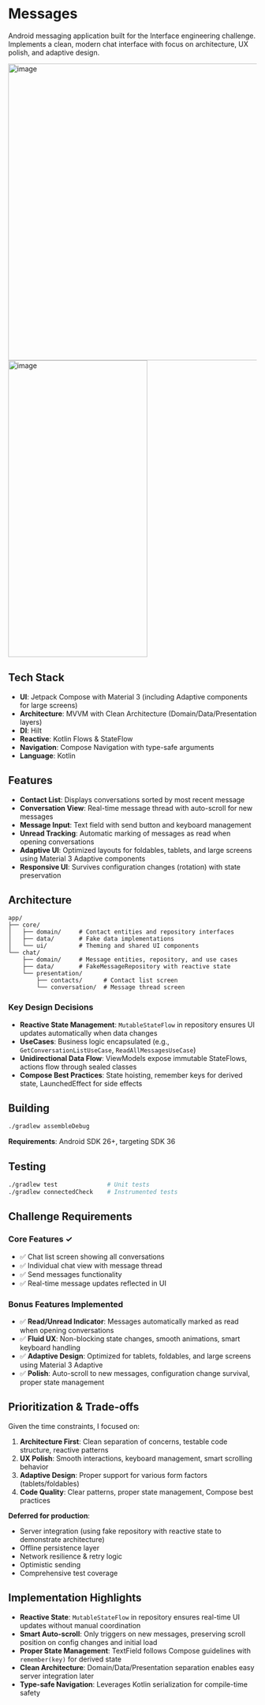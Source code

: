 # Messages

Android messaging application built for the Interface engineering challenge. Implements a clean, modern chat interface with focus on architecture, UX polish, and adaptive design.

<img width="595" height="600" alt="image" src="https://github.com/user-attachments/assets/95a31763-7589-4c0e-88bf-bab9255cc742" /> <img width="282" height="600" alt="image" src="https://github.com/user-attachments/assets/7d1e9412-9e45-4293-83bc-a4bc08dc8bed" />



## Tech Stack

- **UI**: Jetpack Compose with Material 3 (including Adaptive components for large screens)
- **Architecture**: MVVM with Clean Architecture (Domain/Data/Presentation layers)
- **DI**: Hilt
- **Reactive**: Kotlin Flows & StateFlow
- **Navigation**: Compose Navigation with type-safe arguments
- **Language**: Kotlin

## Features

- **Contact List**: Displays conversations sorted by most recent message
- **Conversation View**: Real-time message thread with auto-scroll for new messages
- **Message Input**: Text field with send button and keyboard management
- **Unread Tracking**: Automatic marking of messages as read when opening conversations
- **Adaptive UI**: Optimized layouts for foldables, tablets, and large screens using Material 3 Adaptive components
- **Responsive UI**: Survives configuration changes (rotation) with state preservation

## Architecture

```
app/
├── core/
│   ├── domain/     # Contact entities and repository interfaces
│   ├── data/       # Fake data implementations
│   └── ui/         # Theming and shared UI components
└── chat/
    ├── domain/     # Message entities, repository, and use cases
    ├── data/       # FakeMessageRepository with reactive state
    └── presentation/
        ├── contacts/      # Contact list screen
        └── conversation/  # Message thread screen
```

### Key Design Decisions

- **Reactive State Management**: `MutableStateFlow` in repository ensures UI updates automatically when data changes
- **UseCases**: Business logic encapsulated (e.g., `GetConversationListUseCase`, `ReadAllMessagesUseCase`)
- **Unidirectional Data Flow**: ViewModels expose immutable StateFlows, actions flow through sealed classes
- **Compose Best Practices**: State hoisting, remember keys for derived state, LaunchedEffect for side effects

## Building

```bash
./gradlew assembleDebug
```

**Requirements**: Android SDK 26+, targeting SDK 36

## Testing

```bash
./gradlew test              # Unit tests
./gradlew connectedCheck    # Instrumented tests
```

## Challenge Requirements

### Core Features ✓
- ✅ Chat list screen showing all conversations
- ✅ Individual chat view with message thread
- ✅ Send messages functionality
- ✅ Real-time message updates reflected in UI

### Bonus Features Implemented
- ✅ **Read/Unread Indicator**: Messages automatically marked as read when opening conversations
- ✅ **Fluid UX**: Non-blocking state changes, smooth animations, smart keyboard handling
- ✅ **Adaptive Design**: Optimized for tablets, foldables, and large screens using Material 3 Adaptive
- ✅ **Polish**: Auto-scroll to new messages, configuration change survival, proper state management

## Prioritization & Trade-offs

Given the time constraints, I focused on:

1. **Architecture First**: Clean separation of concerns, testable code structure, reactive patterns
2. **UX Polish**: Smooth interactions, keyboard management, smart scrolling behavior
3. **Adaptive Design**: Proper support for various form factors (tablets/foldables)
4. **Code Quality**: Clear patterns, proper state management, Compose best practices

**Deferred for production**:
- Server integration (using fake repository with reactive state to demonstrate architecture)
- Offline persistence layer
- Network resilience & retry logic
- Optimistic sending
- Comprehensive test coverage

## Implementation Highlights

- **Reactive State**: `MutableStateFlow` in repository ensures real-time UI updates without manual coordination
- **Smart Auto-scroll**: Only triggers on new messages, preserving scroll position on config changes and initial load
- **Proper State Management**: TextField follows Compose guidelines with `remember(key)` for derived state
- **Clean Architecture**: Domain/Data/Presentation separation enables easy server integration later
- **Type-safe Navigation**: Leverages Kotlin serialization for compile-time safety
